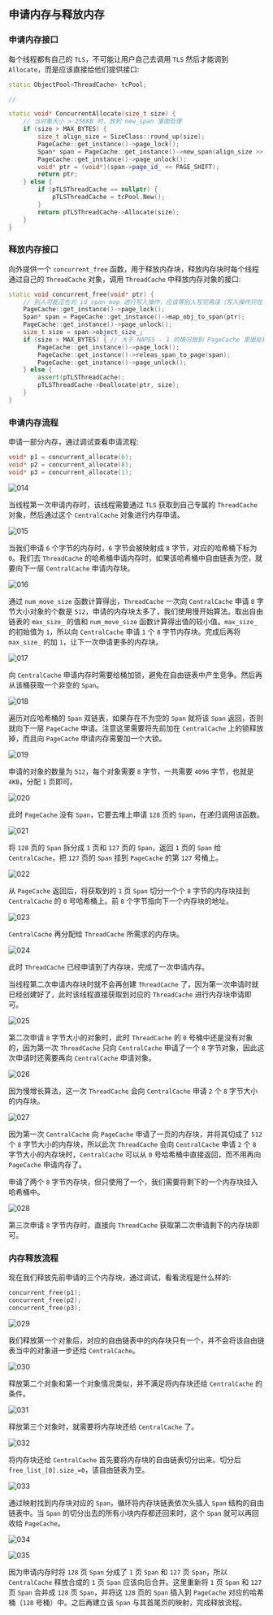 ## 申请内存与释放内存

### 申请内存接口

每个线程都有自己的 `TLS`，不可能让用户自己去调用 `TLS` 然后才能调到 `Allocate`，而是应该直接给他们提供接口:

```cpp
static ObjectPool<ThreadCache> tcPool;

// 

static void* ConcurrentAllocate(size_t size) {
    // 当对象大小 > 256KB 时，放到 new_span 里面处理
    if (size > MAX_BYTES) {
        size_t align_size = SizeClass::round_up(size);
        PageCache::get_instance()->page_lock();
        Span* span = PageCache::get_instance()->new_span(align_size >> PAGE_SHIFT);
        PageCache::get_instance()->page_unlock();
        void* ptr = (void*)(span->page_id_ << PAGE_SHIFT);
        return ptr;
    } else {
        if (pTLSThreadCache == nullptr) {
            pTLSThreadCache = tcPool.New();
        }
        return pTLSThreadCache->Allocate(size);
    }
}
```

### 释放内存接口

向外提供一个 `concurrent_free` 函数，用于释放内存块，释放内存块时每个线程通过自己的 `ThreadCache` 对象，调用 `ThreadCache` 中释放内存对象的接口:

```cpp
static void concurrent_free(void* ptr) {
    // 别人可能正在对 id_span_map 进行写入操作，应该等别人写完再读（写入操作只在 new_span 函数中, 而调用 new_span 函数前都会加锁)
    PageCache::get_instance()->page_lock();
    Span* span = PageCache::get_instance()->map_obj_to_span(ptr);
    PageCache::get_instance()->page_unlock();
    size_t size = span->object_size_;
    if (size > MAX_BYTES) { // 大于 NAPES - 1 的情况放到 PageCache 里面处理
        PageCache::get_instance()->page_lock();
        PageCache::get_instance()->releas_span_to_page(span);
        PageCache::get_instance()->page_unlock();
    } else {
        assert(pTLSThreadCache);
        pTLSThreadCache->Deallocate(ptr, size);
    }
}
```

### 申请内存流程

申请一部分内存，通过调试查看申请流程:

```cpp
void* p1 = concurrent_allocate(6);
void* p2 = concurrent_allocate(8);
void* p3 = concurrent_allocate(1);
```

![014](../image/014.png)

当线程第一次申请内存时，该线程需要通过 `TLS` 获取到自己专属的 `ThreadCache` 对象，然后通过这个 `CentralCache` 对象进行内存申请。

![015](../image/015.png)

当我们申请 `6` 个字节的内存时，`6` 字节会被映射成 `8` 字节，对应的哈希桶下标为 `0`。我们去 `ThreadCache` 的哈希桶申请内存时，如果该哈希桶中自由链表为空，就要向下一层 `CentralCache` 申请内存块。

![016](../image/016.png)

通过 `num_move_size` 函数计算得出，`ThreadCache` 一次向 `CentralCache` 申请 `8` 字节大小对象的个数是 `512`，申请的内存块太多了，我们使用慢开始算法。取出自由链表的 `max_size_` 的值和 `num_move_size` 函数计算得出值的较小值。`max_size_` 的初始值为 `1`，所以向 `CentralCache` 申请 `1` 个 `8` 字节内存块。完成后再将 `max_size_` 的加 `1`，让下一次申请更多的内存块。

![017](../image/017.png)

向 `CentralCache` 申请内存时需要给桶加锁，避免在自由链表中产生竞争。然后再从该桶获取一个非空的 `Span`。

![018](../image/018.png)

遍历对应哈希桶的 `Span` 双链表，如果存在不为空的 `Span` 就将该 `Span` 返回，否则就向下一层 `PageCache` 申请。注意这里需要将先前加在 `CentralCache` 上的锁释放掉，而且向 `PageCache` 申请内存需要加一个大锁。

![019](../image/019.png)

申请的对象的数量为 `512`，每个对象需要 `8` 字节，一共需要 `4096` 字节，也就是 `4KB`，分配 `1` 页即可。

![020](../image/020.png)

此时 `PageCache` 没有 `Span`，它要去堆上申请 `128` 页的 `Span`，在递归调用该函数。

![021](../image/021.png)

将 `128` 页的 `Span` 拆分成 `1` 页和 `127` 页的 `Span`，返回 `1` 页的 `Span` 给 `CentralCache`，把 `127` 页的 `Span` 挂到 `PageCache` 的第 `127` 号桶上。

![022](../image/022.png)

从 `PageCache` 返回后，将获取到的 `1` 页 `Span` 切分一个个 `8` 字节的内存块挂到 `CentralCache` 的 `0` 号哈希桶上。前 `8` 个字节指向下一个内存块的地址。

![023](../image/023.png)

`CentralCache` 再分配给 `ThreadCache` 所需求的内存块。

![024](../image/024.png)

此时 `ThreadCache` 已经申请到了内存块，完成了一次申请内存。

当线程第二次申请内存块时就不会再创建 `ThreadCache` 了，因为第一次申请时就已经创建好了，此时该线程直接获取到对应的 `ThreadCache` 进行内存块申请即可。

![025](../image/025.png)

第二次申请 `8` 字节大小的对象时，此时 `ThreadCache` 的 `0` 号桶中还是没有对象的，因为第一次 `ThreadCache` 只向 `CentralCache` 申请了一个 `8` 字节对象，因此这次申请时还需要再向 `CentralCache` 申请对象。

![026](../image/026.png)

因为慢增长算法，这一次 `ThreadCache` 会向 `CentralCache` 申请 `2` 个 `8` 字节大小的内存块。

![027](../image/027.png)

因为第一次 `CentralCache` 向 `PageCache` 申请了一页的内存块，并将其切成了 `512` 个 `8` 字节大小的内存块，所以此次 `ThreadCache` 会向 `CentralCache` 申请 `2` 个 `8` 字节大小的内存块时，`CentralCache` 可以从 `0` 号哈希桶中直接返回，而不用再向 `PageCache` 申请内存了。

申请了两个 `8` 字节内存块，但只使用了一个，我们需要将剩下的一个内存块挂入哈希桶中。

![028](../image/028.png)

第三次申请 `8` 字节内存时，直接向 `ThreadCache` 获取第二次申请剩下的内存块即可。

### 内存释放流程

现在我们释放先前申请的三个内存块，通过调试，看看流程是什么样的:

```cpp
concurrent_free(p1);
concurrent_free(p2);
concurrent_free(p3);
```

![029](../image/029.png)

我们释放第一个对象后，对应的自由链表中的内存块只有一个，并不会将该自由链表当中的对象进一步还给 `CentralCache`。

![030](../image/030.png)

释放第二个对象和第一个对象情况类似，并不满足将内存块还给 `CentralCache` 的条件。

![031](../image/031.png)

释放第三个对象时，就需要将内存块还给 `CentralCache` 了。

![032](../image/032.png)

将内存块还给 `CentralCache` 首先要将内存块的自由链表切分出来。切分后 `free_list_[0].size_=0`，该自由链表为空。

![033](../image/033.png)

通过映射找到内存块对应的 `Span`，循环将内存块链表依次头插入 `Span` 结构的自由链表中。当 `Span` 的切分出去的所有小块内存都还回来时，这个 `Span` 就可以再回收给 `PageCache`。

![034](../image/034.png)

![035](../image/035.png)

因为申请内存时将 `128` 页 `Span` 分成了 `1` 页 `Span` 和 `127` 页 `Span`，所以 `CentralCache` 释放合成的 `1` 页 `Span` 应该向后合并。这里重新将 `1` 页 `Span` 和 `127` 页 `Span` 合并成 `128` 页 `Span`，并将这 `128` 页的 `Span` 插入到 `PageCache` 对应的哈希桶（`128` 号桶）中。之后再建立该 `Span` 与其首尾页的映射，完成释放流程。